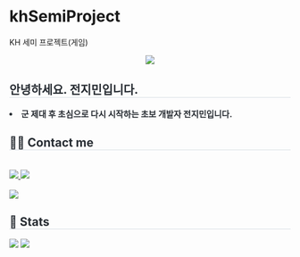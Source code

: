 # khSemiProject
KH 세미 프로젝트(게임)


<div align= "center">
    <img src="https://capsule-render.vercel.app/api?type=waving&color=gradient&height=180&text=게임모음사이트&animation=&fontColor=000000&fontSize=40" />
    </div>
    <div style="text-align: left;"> 
    <h2 style="border-bottom: 1px solid #d8dee4; color: #282d33;"> 안녕하세요. 전지민입니다. </h2>  
    <div style="font-weight: 700; font-size: 15px; text-align: left; color: #282d33;"> <li> 군 제대 후 초심으로 다시 시작하는 초보 개발자 전지민입니다. </div> 
    </div>
    <div style="text-align: left;">
    <h2 style="border-bottom: 1px solid #d8dee4; color: #282d33;"> 🧑‍💻 Contact me </h2> <br> 
    <div style="text-align: left;"> <a href=https://blog.naver.com/jimin10722> <img src="https://img.shields.io/badge/Naver-03C75A?style=for-the-badge&logo=Naver&logoColor=white&link=https://blog.naver.com/jimin10722"> </a>
         <a href=mailto:iamjimin0722@gmail.com> <img src="https://img.shields.io/badge/Gmail-EA4335?style=for-the-badge&logo=Gmail&logoColor=white&link=mailto:iamjimin0722@gmail.com"> </a>
          </div>  <br> 
    <div style="text-align: left;"> <a href="https://hits.seeyoufarm.com"> <img src="https://hits.seeyoufarm.com/api/count/incr/badge.svg?url=https%3A%2F%2Fgithub.com%2Fjimin1012%2F&count_bg=%23000000&title_bg=%23000000&icon=github.svg&icon_color=%23FFFFFF&title=GitHub&edge_flat=false"/></a>
       </div> 
    </div>
    <div style="text-align: left;"> 
    <h2 style="border-bottom: 1px solid #d8dee4; color: #282d33;"> 🏅 Stats </h2> <div style="text-align: left;"> <img src="https://github-readme-stats.vercel.app/api?username=jimin1012&bg_color=180,000000,&title_color=000000&text_color=000000"
         /> <img src="https://github-readme-stats.vercel.app/api/top-langs/?username=jimin1012&layout=compact&bg_color=180,000000,&title_color=000000&text_color=000000"
          /> </div> 
    </div>
    

